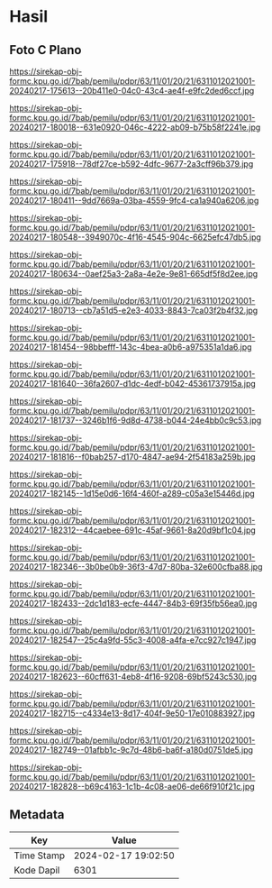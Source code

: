 # Hasil

## Foto C Plano

https://sirekap-obj-formc.kpu.go.id/7bab/pemilu/pdpr/63/11/01/20/21/6311012021001-20240217-175613--20b411e0-04c0-43c4-ae4f-e9fc2ded6ccf.jpg

https://sirekap-obj-formc.kpu.go.id/7bab/pemilu/pdpr/63/11/01/20/21/6311012021001-20240217-180018--631e0920-046c-4222-ab09-b75b58f2241e.jpg

https://sirekap-obj-formc.kpu.go.id/7bab/pemilu/pdpr/63/11/01/20/21/6311012021001-20240217-175918--78df27ce-b592-4dfc-9677-2a3cff96b379.jpg

https://sirekap-obj-formc.kpu.go.id/7bab/pemilu/pdpr/63/11/01/20/21/6311012021001-20240217-180411--9dd7669a-03ba-4559-9fc4-ca1a940a6206.jpg

https://sirekap-obj-formc.kpu.go.id/7bab/pemilu/pdpr/63/11/01/20/21/6311012021001-20240217-180548--3949070c-4f16-4545-904c-6625efc47db5.jpg

https://sirekap-obj-formc.kpu.go.id/7bab/pemilu/pdpr/63/11/01/20/21/6311012021001-20240217-180634--0aef25a3-2a8a-4e2e-9e81-665df5f8d2ee.jpg

https://sirekap-obj-formc.kpu.go.id/7bab/pemilu/pdpr/63/11/01/20/21/6311012021001-20240217-180713--cb7a51d5-e2e3-4033-8843-7ca03f2b4f32.jpg

https://sirekap-obj-formc.kpu.go.id/7bab/pemilu/pdpr/63/11/01/20/21/6311012021001-20240217-181454--98bbefff-143c-4bea-a0b6-a975351a1da6.jpg

https://sirekap-obj-formc.kpu.go.id/7bab/pemilu/pdpr/63/11/01/20/21/6311012021001-20240217-181640--36fa2607-d1dc-4edf-b042-45361737915a.jpg

https://sirekap-obj-formc.kpu.go.id/7bab/pemilu/pdpr/63/11/01/20/21/6311012021001-20240217-181737--3246b1f6-9d8d-4738-b044-24e4bb0c9c53.jpg

https://sirekap-obj-formc.kpu.go.id/7bab/pemilu/pdpr/63/11/01/20/21/6311012021001-20240217-181816--f0bab257-d170-4847-ae94-2f54183a259b.jpg

https://sirekap-obj-formc.kpu.go.id/7bab/pemilu/pdpr/63/11/01/20/21/6311012021001-20240217-182145--1d15e0d6-16f4-460f-a289-c05a3e15446d.jpg

https://sirekap-obj-formc.kpu.go.id/7bab/pemilu/pdpr/63/11/01/20/21/6311012021001-20240217-182312--44caebee-691c-45af-9661-8a20d9bf1c04.jpg

https://sirekap-obj-formc.kpu.go.id/7bab/pemilu/pdpr/63/11/01/20/21/6311012021001-20240217-182346--3b0be0b9-36f3-47d7-80ba-32e600cfba88.jpg

https://sirekap-obj-formc.kpu.go.id/7bab/pemilu/pdpr/63/11/01/20/21/6311012021001-20240217-182433--2dc1d183-ecfe-4447-84b3-69f35fb56ea0.jpg

https://sirekap-obj-formc.kpu.go.id/7bab/pemilu/pdpr/63/11/01/20/21/6311012021001-20240217-182547--25c4a9fd-55c3-4008-a4fa-e7cc927c1947.jpg

https://sirekap-obj-formc.kpu.go.id/7bab/pemilu/pdpr/63/11/01/20/21/6311012021001-20240217-182623--60cff631-4eb8-4f16-9208-69bf5243c530.jpg

https://sirekap-obj-formc.kpu.go.id/7bab/pemilu/pdpr/63/11/01/20/21/6311012021001-20240217-182715--c4334e13-8d17-404f-9e50-17e010883927.jpg

https://sirekap-obj-formc.kpu.go.id/7bab/pemilu/pdpr/63/11/01/20/21/6311012021001-20240217-182749--01afbb1c-9c7d-48b6-ba6f-a180d0751de5.jpg

https://sirekap-obj-formc.kpu.go.id/7bab/pemilu/pdpr/63/11/01/20/21/6311012021001-20240217-182828--b69c4163-1c1b-4c08-ae06-de66f910f21c.jpg


## Metadata

| Key        | Value               |
| ---------- | ------------------- |
| Time Stamp | 2024-02-17 19:02:50 |
| Kode Dapil | 6301                |



